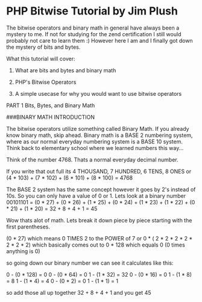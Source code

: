 # PHP Bitwise Tutorial by Jim Plush
The bitwise operators and binary math in general have always been a mystery to me. If not for studying for the zend certification I still would probably not care to learn them :) However here I am and I finally got down the mystery of bits and bytes.

What this tutorial will cover:

1. What are bits and bytes and binary math

2. PHP's Bitwise Operators

3. A simple usecase for why you would want to use bitwise operators

PART 1 Bits, Bytes, and Binary Math

###BINARY MATH INTRODUCTION

The bitwise operators utilize something called Binary Math. If you already know binary math, skip ahead. Binary math is a BASE 2 numbering system, where as our normal everyday numbering system is a BASE 10 system. Think back to elementary school where we learned numbers this way...

Think of the number 4768. Thats a normal everyday decimal number.

If you write that out full its 4 THOUSAND, 7 HUNDRED, 6 TENS, 8 ONES
or (4 * 103) + (7 * 102) + (6 * 101) + (8 * 100) = 4768

The BASE 2 system has the same concept however it goes by 2's instead of 10s. So you can only have a value of 0 or 1. Lets look at a binary number
00101101 = (0 * 27) + (0 * 26) + (1 * 25) + (0 * 24) + (1 * 23) + (1 * 22) + (0 * 21) + (1 * 20) = 32 + 8 + 4 + 1 = 45

Wow thats alot of math. Lets break it down piece by piece starting with the first parentheses.

(0 * 27) which means 0 TIMES 2 to the POWER of 7 or 0 * ( 2 * 2 * 2 * 2 * 2 * 2 * 2) which basically comes out to 0 * 128 which equals 0 (0 times anything is 0)

so going down our binary number we can see it calculates like this:

0 - (0 * 128) = 0
0 - (0 * 64) = 0
1 - (1 * 32) = 32
0 - (0 * 16) = 0
1 - (1 * 8) = 8
1 - (1 * 4) = 4
0 - (0 * 2) = 0
1 - (1 * 1) = 1

so add those all up together 32 + 8 + 4 + 1 and you get 45
